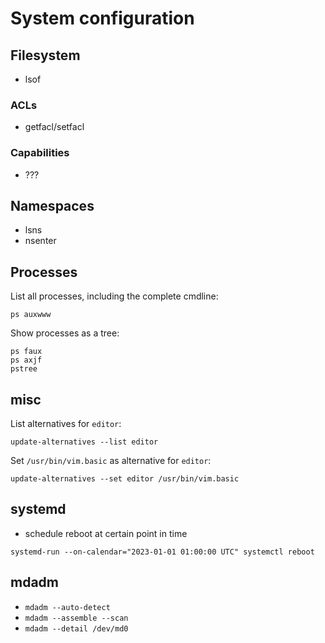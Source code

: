 # System configuration
## Filesystem
- lsof

### ACLs
- getfacl/setfacl

### Capabilities
- ???

## Namespaces
- lsns
- nsenter

## Processes
List all processes, including the complete cmdline:
```
ps auxwww
```

Show processes as a tree:
```
ps faux
ps axjf
pstree
```

## misc
List alternatives for `editor`:
```
update-alternatives --list editor
```

Set `/usr/bin/vim.basic` as alternative for `editor`:
```
update-alternatives --set editor /usr/bin/vim.basic
```

## systemd
- schedule reboot at certain point in time
```
systemd-run --on-calendar="2023-01-01 01:00:00 UTC" systemctl reboot
```

## mdadm
- `mdadm --auto-detect`
- `mdadm --assemble --scan`
- `mdadm --detail /dev/md0`
